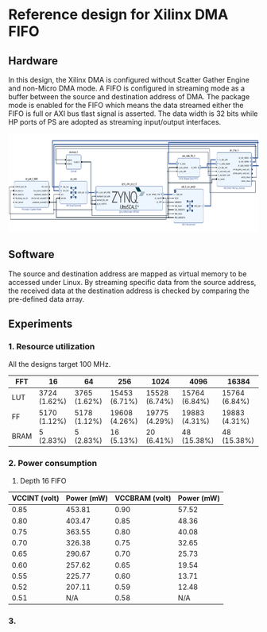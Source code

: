 # Reference design for Xilinx DMA FIFO

## Hardware

In this design, the Xilinx DMA is configured without Scatter Gather Engine and non-Micro DMA mode. A FIFO is configured in streaming mode as a buffer between the source and destination address of DMA. The package mode is enabled for the FIFO which means the data streamed either the FIFO is full or AXI bus tlast signal is asserted. The data width is 32 bits while HP ports of PS are adopted as streaming input/output interfaces. 

<img src="https://github.com/wincle626/ZCU106_DMA_REF_DESIGN/blob/main/figures/fifo_blockdiagram.png" alt="fifoblockdiagram"
	title="FIFO block diagram" width="720" height="200" />

## Software

The source and destination address are mapped as virtual memory to be accessed under Linux. By streaming specific data from the source address, the received data at the destination address is checked by comparing the pre-defined data array. 

## Experiments

### 1. Resource utilization

All the designs target 100 MHz. 

| FFT  |      16      |      64      |      256      |      1024     |     4096      |     16384     |
| ---- | ------------ | ------------ | ------------- | ------------- | ------------- | ------------- |
| LUT  | 3724 (1.62%) | 3765 (1.62%) | 15453 (6.71%) | 15528 (6.74%) | 15764 (6.84%) | 15764 (6.84%) |
| FF   | 5170 (1.12%) | 5178 (1.12%) | 19608 (4.26%) | 19775 (4.29%) | 19883 (4.31%) | 19883 (4.31%) |
| BRAM |    5 (2.83%) |    5 (2.83%) |    16 (5.13%) |    20 (6.41%) |    48 (15.38%)|    48 (15.38%)|

### 2. Power consumption

1. Depth 16 FIFO

| VCCINT (volt) |       Power (mW)       | VCCBRAM (volt) |       Power (mW)       |
| ------------- | ---------------------- | -------------- | ---------------------- |
|      0.85     |         453.81         |      0.90      |          57.52         |
|      0.80     |         403.47         |      0.85      |          48.36         |
|      0.75     |         363.55         |      0.80      |          40.08         |
|      0.70     |         326.38         |      0.75      |          32.65         |
|      0.65     |         290.67         |      0.70      |          25.73         |
|      0.60     |         257.62         |      0.65      |          19.54         |
|      0.55     |         225.77         |      0.60      |          13.71         |
|      0.52     |         207.11         |      0.59      |          12.48         |
|      0.51     |          N/A           |      0.58      |           N/A          |

### 3. 
